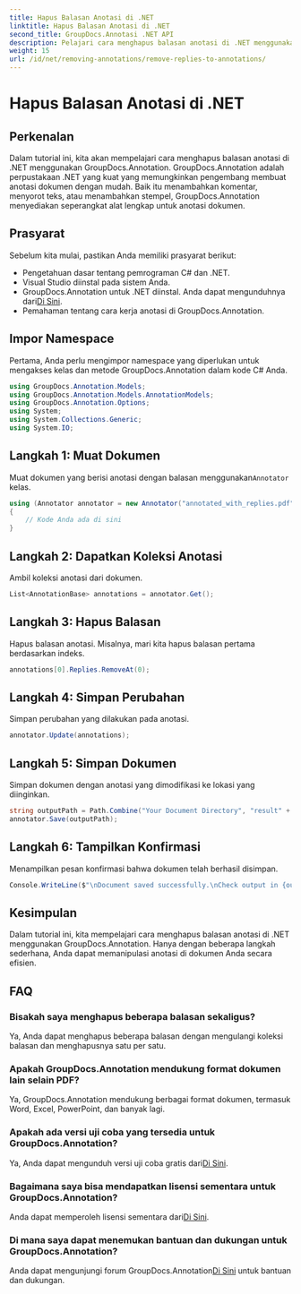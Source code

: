```yaml
---
title: Hapus Balasan Anotasi di .NET
linktitle: Hapus Balasan Anotasi di .NET
second_title: GroupDocs.Annotasi .NET API
description: Pelajari cara menghapus balasan anotasi di .NET menggunakan GroupDocs.Annotation. Panduan langkah demi langkah dengan contoh kode.
weight: 15
url: /id/net/removing-annotations/remove-replies-to-annotations/
---
```


# Hapus Balasan Anotasi di .NET

## Perkenalan
Dalam tutorial ini, kita akan mempelajari cara menghapus balasan anotasi di .NET menggunakan GroupDocs.Annotation. GroupDocs.Annotation adalah perpustakaan .NET yang kuat yang memungkinkan pengembang membuat anotasi dokumen dengan mudah. Baik itu menambahkan komentar, menyorot teks, atau menambahkan stempel, GroupDocs.Annotation menyediakan seperangkat alat lengkap untuk anotasi dokumen.
## Prasyarat
Sebelum kita mulai, pastikan Anda memiliki prasyarat berikut:
- Pengetahuan dasar tentang pemrograman C# dan .NET.
- Visual Studio diinstal pada sistem Anda.
-  GroupDocs.Annotation untuk .NET diinstal. Anda dapat mengunduhnya dari[Di Sini](https://releases.groupdocs.com/annotation/net/).
- Pemahaman tentang cara kerja anotasi di GroupDocs.Annotation.

## Impor Namespace
Pertama, Anda perlu mengimpor namespace yang diperlukan untuk mengakses kelas dan metode GroupDocs.Annotation dalam kode C# Anda.
```csharp
using GroupDocs.Annotation.Models;
using GroupDocs.Annotation.Models.AnnotationModels;
using GroupDocs.Annotation.Options;
using System;
using System.Collections.Generic;
using System.IO;
```
## Langkah 1: Muat Dokumen
 Muat dokumen yang berisi anotasi dengan balasan menggunakan`Annotator` kelas.
```csharp
using (Annotator annotator = new Annotator("annotated_with_replies.pdf"))
{
    // Kode Anda ada di sini
}
```
## Langkah 2: Dapatkan Koleksi Anotasi
Ambil koleksi anotasi dari dokumen.
```csharp
List<AnnotationBase> annotations = annotator.Get();
```
## Langkah 3: Hapus Balasan
Hapus balasan anotasi. Misalnya, mari kita hapus balasan pertama berdasarkan indeks.
```csharp
annotations[0].Replies.RemoveAt(0);
```
## Langkah 4: Simpan Perubahan
Simpan perubahan yang dilakukan pada anotasi.
```csharp
annotator.Update(annotations);
```
## Langkah 5: Simpan Dokumen
Simpan dokumen dengan anotasi yang dimodifikasi ke lokasi yang diinginkan.
```csharp
string outputPath = Path.Combine("Your Document Directory", "result" + Path.GetExtension("input.pdf"));
annotator.Save(outputPath);
```
## Langkah 6: Tampilkan Konfirmasi
Menampilkan pesan konfirmasi bahwa dokumen telah berhasil disimpan.
```csharp
Console.WriteLine($"\nDocument saved successfully.\nCheck output in {outputPath}.");
```

## Kesimpulan
Dalam tutorial ini, kita mempelajari cara menghapus balasan anotasi di .NET menggunakan GroupDocs.Annotation. Hanya dengan beberapa langkah sederhana, Anda dapat memanipulasi anotasi di dokumen Anda secara efisien.
## FAQ
### Bisakah saya menghapus beberapa balasan sekaligus?
Ya, Anda dapat menghapus beberapa balasan dengan mengulangi koleksi balasan dan menghapusnya satu per satu.
### Apakah GroupDocs.Annotation mendukung format dokumen lain selain PDF?
Ya, GroupDocs.Annotation mendukung berbagai format dokumen, termasuk Word, Excel, PowerPoint, dan banyak lagi.
### Apakah ada versi uji coba yang tersedia untuk GroupDocs.Annotation?
 Ya, Anda dapat mengunduh versi uji coba gratis dari[Di Sini](https://releases.groupdocs.com/).
### Bagaimana saya bisa mendapatkan lisensi sementara untuk GroupDocs.Annotation?
 Anda dapat memperoleh lisensi sementara dari[Di Sini](https://purchase.groupdocs.com/temporary-license/).
### Di mana saya dapat menemukan bantuan dan dukungan untuk GroupDocs.Annotation?
 Anda dapat mengunjungi forum GroupDocs.Annotation[Di Sini](https://forum.groupdocs.com/c/annotation/10) untuk bantuan dan dukungan.
